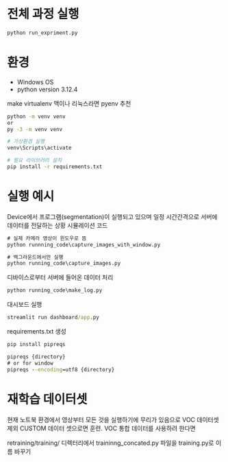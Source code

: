 # 전체 과정 실행
```bash
python run_expriment.py
```


# 환경
- Windows OS
- python version 3.12.4

make virtualenv 맥이나 리눅스라면 pyenv 추천

```bash
python -m venv venv
or 
py -3 -m venv venv
```

```bash
# 가상환경 실행
venv\Scripts\activate

# 필요 라이브러리 설치
pip install -r requirements.txt
```

# 실행 예시

Device에서 프로그램(segmentation)이 실행되고 있으며 일정 시간간격으로 서버에 데이터를 전달하는 상황 시뮬레이션 코드
```cmd
# 실제 카메라 영상이 윈도우로 뜸
python runnning_code\capture_images_with_window.py 

# 백그라운드에서만 실행
python running_code\capture_images.py 
```

디바이스로부터 서버에 들어온 데이터 처리
```cmd
python running_code\make_log.py
```

대시보드 실행
```cmd
streamlit run dashboard/app.py
```

requirements.txt 생성
```cmd
pip install pipreqs

pipreqs {directory}
# or for window
pipreqs --encoding=utf8 {directory}
```

# 재학습 데이터셋
현재 노트북 환경에서 영상부터 모든 것을 실행하기에 무리가 있음으로 VOC 데이터셋 제외 CUSTOM 데이터 셋으로면 훈련.
VOC 통합 데이터를 사용하려 한다면

retraining/training/ 디렉터리에서 traininng_concated.py 파일을 training.py로 이름 바꾸기
